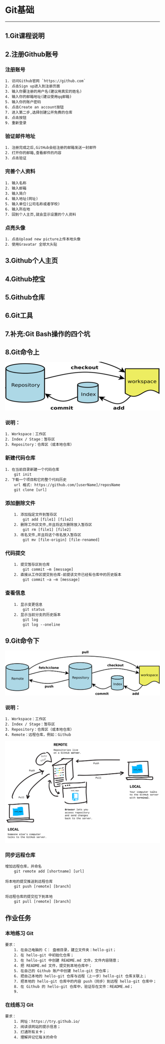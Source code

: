 # Git基础
---
## 1.Git课程说明

## 2.注册Github账号

### 注册账号

	1. 访问Github官网 `https://github.com`      
    2. 点击Sign up进入到注册页面
    3. 输入你要注册的用户名(建议用真实的姓名)
    4. 输入你的邮箱地址(建议使用qq邮箱)
    5. 输入你的账户密码
    6. 点击Create an account按钮
    7. 进入第二步,选择创建公开免费的仓库
    8. 点击按钮
    9. 重新登录
  
### 验证邮件地址

	1. 注册完成之后,GitHub会给注册的邮箱发送一封邮件
    2. 打开你的邮箱,查看邮件的内容
    3. 点击验证
### 完善个人资料

	1. 输入名称
    2. 输入邮箱
    3. 输入简介
    4. 输入地址(网址)
    5. 输入单位(公司名称或者学校)
    6. 输入所在地
    7. 回到个人主页,就会显示设置的个人资料
### 点亮头像
	1. 点击Upload new picture上传本地头像
	2. 使用Gravatar 全球大头贴

## 3.Github个人主页

## 4.Github挖宝

## 5.Github仓库

## 6.Git工具

## 7.补充:Git Bash操作的四个坑

## 8.Git命令上

![pic_1](notesImg/pic_1.png)

### 说明：       

    1. Workspace：工作区      
    2. Index / Stage：暂存区     
    3. Repository：仓库区（或本地仓库）

### 新建代码仓库

	1. 在当前目录新建一个代码仓库  
		git init
	2. 下载一个项目和它的整个代码历史
		url 格式: https://github.com/[userName]/reposName
		git clone [url]
### 添加删除文件

		1. 添加指定文件到暂存区
			git add [file1] [file2]
		2. 删除工作区文件,并且将这次删除放入暂存区
			git rm [file1] [file2]
		3. 改名文件,并且将这个改名放入暂存区
			git mv [file-origin] [file-renamed]
### 代码提交

		1. 提交暂存区到仓库
			git commit –m [message]
		2. 直接从工作区提交到仓库-前提该文件已经有仓库中的历史版本
			git commit –a –m [message]
### 查看信息

		1. 显示变更信息
			git status
		2. 显示当前分支的历史版本
			git log
			git log --oneline
## 9.Git命令下

![pic_2](notesImg/pic_2.png)       
### 说明：  

	1. Workspace：工作区  
	2. Index / Stage：暂存区  
	3. Repository：仓库区（或本地仓库）  
	4. Remote：远程仓库，例如：Github    
![pic_2](notesImg/pic_3.png)    
### 同步远程仓库  

	增加远程仓库，并命名
		git remote add [shortname] [url]

	将本地的提交推送到远程仓库
		git push [remote] [branch]

	将远程仓库的提交拉下到本地
		git pull [remote] [branch]

## 作业任务

### 本地练习 Git

	要求：
		1. 在自己电脑的 C： 盘根目录，建立文件夹：hello-git；
		2. 在 hello-git 中初始化仓库；
		3. 在 hello-git 中创建 README.md 文件，文件内容随意；
		4. 把 README.md 文件，提交到本地仓库中；
		5. 在自己的 Github 账户中创建 hello-git 空仓库；
		6. 把自己本地的 hello-git 仓库与远程（上一步）hello-git 仓库关联上；
		7. 把本地的 hello-git 仓库中的内容 push（同步）到远程 hello-git 仓库中；
		8. 在 Github 的 hello-git 仓库中，验证存在文件：README.md；
		9. 
### 在线练习 Git

	要求：
		1. 网址：https://try.github.io/
		2. 阅读该网站的提示信息；
		3. 打通所有关卡；
		4. 理解并记忆每关的命令






	
